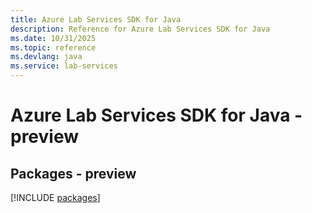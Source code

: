 ```yaml
---
title: Azure Lab Services SDK for Java
description: Reference for Azure Lab Services SDK for Java
ms.date: 10/31/2025
ms.topic: reference
ms.devlang: java
ms.service: lab-services
---
```

# Azure Lab Services SDK for Java - preview
## Packages - preview
[!INCLUDE [packages](lab-services-index.md)]